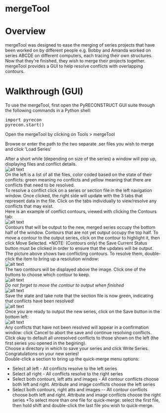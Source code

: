 mergeTool
=============

# Overview
mergeTool was designed to ease the merging of series projects that have been worked on by different people e.g. Bobby and Amanda worked on series ABCDE on different computers, each tracing their own structures. Now that they're finished, they wish to merge their projects together.
mergeTool provides a GUI to help resolve conflicts with overlapping contours.

# Walkthrough (GUI)
To use the mergeTool, first open the PyRECONSTRUCT GUI suite through the following commands in a Python shell: <br>
<pre>
import pyrecon
pyrecon.start()
</pre>

Open the mergeTool by clicking on Tools > mergeTool

Browse or enter the path to the two separate .ser files you wish to merge and click 'Load Series'

After a short while (depending on size of the series) a window will pop up, displaying files and conflict details.
<br>
![alt text](https://github.com/wtrdrnkr/pyrecon/raw/master/pyrecon/tools/mergeTool/images/mergeTool-begin.png "Step 1")
<br>
On the left is a list of all the files, color coded based on the state of their conflicts: green meaning no conflicts and yellow meaning that there are conflicts that need to be resolved.
<br>
To resolve a conflict click on a series or section file in the left navigation window. Once clicked, the right side will update with the 3 tabs that represent data in the file. Click on the tabs individually to view/resolve any conflicts that may exist.
<br>
Here is an example of conflict contours, viewed with clicking the Contours tab:<br>
![alt text](https://github.com/wtrdrnkr/pyrecon/raw/master/pyrecon/tools/mergeTool/images/mergeTool-overlaps.png "Step 2")
<br>
Contours that will be output to the new, merged series occupy the bottom half of the window. Contours that are not yet output occupy the top half. To move a contour to the output series, click on the contour to highlight it, then click Move Selected. *NOTE: (Contours only) the Save Current Status button must be clicked in order to ensure that the updates will be output.
<br>
The picture above shows two conflicting contours. To resolve them, double-click the item to bring up a resolution window:
<br>
![alt text](https://github.com/wtrdrnkr/pyrecon/raw/master/pyrecon/tools/mergeTool/images/mergeTool-overlaps-res.png "Step 3")
<br>
The two contours will be displayed above the image. Click one of the buttons to choose which contour to keep.
<br>
![alt text](https://github.com/wtrdrnkr/pyrecon/raw/master/pyrecon/tools/mergeTool/images/mergeTool-overlaps-resolved.png "Step 4")
<br>
 *Do not forget to move the contour to output when finished*
<br>
![alt text](https://github.com/wtrdrnkr/pyrecon/raw/master/pyrecon/tools/mergeTool/images/mergeTool-overlaps-toout.png "Step 5")
<br>
Save the state and take note that the section file is now green, indicating that conflicts have been resolved!
<br>
![alt text](https://github.com/wtrdrnkr/pyrecon/raw/master/pyrecon/tools/mergeTool/images/mergeTool-saveSection.png "Step 6")
<br>
Once you are ready to output the new series, click on the Save button in the bottom left:
<br>
![alt text](https://github.com/wtrdrnkr/pyrecon/raw/master/pyrecon/tools/mergeTool/images/mergeTool-save-unresolved.png "Step 7")
<br>
Any conflicts that have not been resolved will appear in a confirmation window: click Cancel to abort the save and continue resolving conflicts. Click okay to default all unresolved conflicts to those shown on the left (the first series you opened in the begining).
<br>
Choose a directory in which to save your series and click Write Series.
<br>
Congratulations on your new series!
<br>
Double-click a section to bring up the quick-merge menu options:
 - Select all left - All conflicts resolve to the left series
 - Select all right - All conflicts resolve to the right series
 - Select both contours, left atts and images - All contour conflicts choose both left and right. Attribute and image conflicts choose the left series
 - Select both contours, right atts and images -- All contour conflicts choose both left and right. Attribute and image conflicts choose the right series
*To select more than one file for quick-merge: select the first file, then hold shift and double-click the last file you wish to quick-merge.

